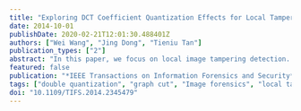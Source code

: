 ```yaml
---
title: "Exploring DCT Coefficient Quantization Effects for Local Tampering Detection"
date: 2014-10-01
publishDate: 2020-02-21T12:01:30.488401Z
authors: ["Wei Wang", "Jing Dong", "Tieniu Tan"]
publication_types: ["2"]
abstract: "In this paper, we focus on local image tampering detection. For a JPEG image, the probability distributions of its DCT coefficients will be disturbed by tampering operation. The tampered region and the unchanged region have different distributions, which is an important clue for locating tampering. Based on the assumption of Laplacian distribution of unquantized ac DCT coefficients, these two distributions as well as the size of tampered region can be estimated so that the probability of each DCT block being tampered is obtained. More accurate localization results could be got when we consider the prior knowledge of common tampered regions. We also design three kinds of features that can distinguish truly tampered regions from the false ones to reduce false alarm. For a tampered image which is saved in lossless compressed format, we also propose the specialized approach, which employs the quantization noise of high-frequency DCT coefficient, to improve the tampering localization performance. Extensive experiments on large scale databases prove the effectiveness of our proposed method and demonstrate that our method is suitable for locating tampered regions with different scales."
featured: false
publication: "*IEEE Transactions on Information Forensics and Security*"
tags: ["double quantization", "graph cut", "Image forensics", "local tampering detection"]
doi: "10.1109/TIFS.2014.2345479"
---
```


